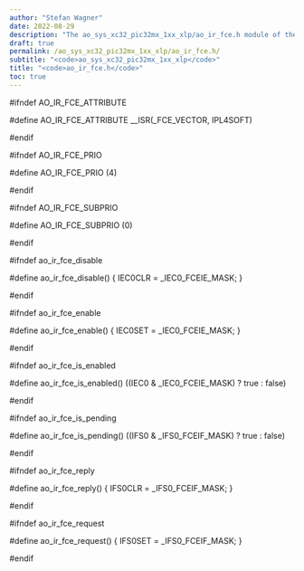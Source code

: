 ```yaml
---
author: "Stefan Wagner"
date: 2022-08-29
description: "The ao_sys_xc32_pic32mx_1xx_xlp/ao_ir_fce.h module of the ao real-time operating system."
draft: true
permalink: /ao_sys_xc32_pic32mx_1xx_xlp/ao_ir_fce.h/ 
subtitle: "<code>ao_sys_xc32_pic32mx_1xx_xlp</code>"
title: "<code>ao_ir_fce.h</code>"
toc: true
---
```


#ifndef AO_IR_FCE_ATTRIBUTE

#define AO_IR_FCE_ATTRIBUTE     __ISR(_FCE_VECTOR, IPL4SOFT)

#endif

#ifndef AO_IR_FCE_PRIO

#define AO_IR_FCE_PRIO          (4)

#endif

#ifndef AO_IR_FCE_SUBPRIO

#define AO_IR_FCE_SUBPRIO       (0)

#endif

#ifndef ao_ir_fce_disable

#define ao_ir_fce_disable()     { IEC0CLR = _IEC0_FCEIE_MASK; }

#endif

#ifndef ao_ir_fce_enable

#define ao_ir_fce_enable()      { IEC0SET = _IEC0_FCEIE_MASK; }

#endif

#ifndef ao_ir_fce_is_enabled

#define ao_ir_fce_is_enabled()  ((IEC0 & _IEC0_FCEIE_MASK) ? true : false)

#endif

#ifndef ao_ir_fce_is_pending

#define ao_ir_fce_is_pending()  ((IFS0 & _IFS0_FCEIF_MASK) ? true : false)

#endif

#ifndef ao_ir_fce_reply

#define ao_ir_fce_reply()       { IFS0CLR = _IFS0_FCEIF_MASK; }

#endif

#ifndef ao_ir_fce_request

#define ao_ir_fce_request()     { IFS0SET = _IFS0_FCEIF_MASK; }

#endif

